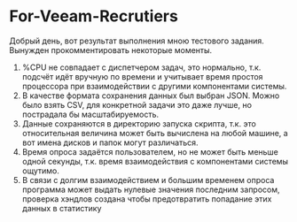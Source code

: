 # For-Veeam-Recrutiers
Добрый день, вот результат выполнения мною тестового задания. Вынужден прокомментировать некоторые моменты.

1) %CPU не совпадает с диспетчером задач, это нормально, т.к. подсчёт идёт вручную по времени и учитывает время простоя процессора при взаимодействии с другими компонентами системы.
2) В качестве формата сохранения данных был выбран JSON. Можно было взять CSV, для конкретной задачи это даже лучше, но пострадала бы масштабируемость.
3) Данные сохраняются в директорию запуска скрипта, т.к. это относительная величина может быть вычислена на любой машине, а вот имена дисков и папок могут различаться.
4) Время опроса задаётся пользователем, но не может быть меньше одной секунды, т.к. время взаимодействия с компонентами системы ощутимо.
5) В связи с долгим взаимодействием и большим временем опроса программа может выдать нулевые значения последним запросом, проверка хэндлов создана чтобы предотвратить попадание этих данных в статистику

